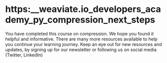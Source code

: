 # https:\_\_weaviate.io_developers_academy_py_compression_next_steps

You have completed this course on compression. We hope you found it helpful and informative. There are many more resources available to help you continue your learning journey. Keep an eye out for new resources and updates, by signing up for our newsletter or following us on social media (Twitter, LinkedIn)
